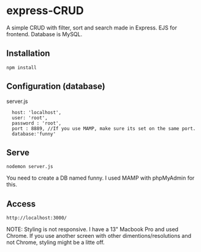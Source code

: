 # express-CRUD
A simple CRUD with filter, sort and search made in Express. EJS for frontend. Database is MySQL.

## Installation

    npm install

## Configuration (database)
server.js

      host: 'localhost',
      user: 'root',
      password : 'root',
      port : 8889, //If you use MAMP, make sure its set on the same port.
      database:'funny'	

## Serve
    
    nodemon server.js
    
You need to create a DB named funny. I used MAMP with phpMyAdmin for this.

## Access

    http://localhost:3000/

NOTE:
Styling is not responsive. I have a 13" Macbook Pro and used Chrome. If you use another screen with other dimentions/resolutions and not Chrome, styling might be a litte off.
